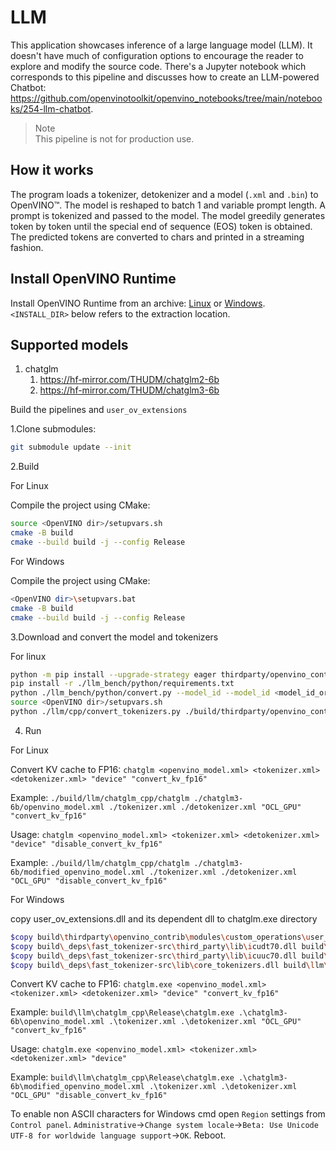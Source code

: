 # LLM

This application showcases inference of a large language model (LLM). It doesn't have much of configuration options to encourage the reader to explore and modify the source code. There's a Jupyter notebook which corresponds to this pipeline and discusses how to create an LLM-powered Chatbot: https://github.com/openvinotoolkit/openvino_notebooks/tree/main/notebooks/254-llm-chatbot.

> Note  
This pipeline is not for production use.

## How it works

The program loads a tokenizer, detokenizer and a model (`.xml` and `.bin`) to OpenVINO™. The model is reshaped to batch 1 and variable prompt length. A prompt is tokenized and passed to the model. The model greedily generates token by token until the special end of sequence (EOS) token is obtained. The predicted tokens are converted to chars and printed in a streaming fashion.

## Install OpenVINO Runtime

Install OpenVINO Runtime from an archive: [Linux](https://docs.openvino.ai/2023.2/openvino_docs_install_guides_installing_openvino_from_archive_linux.html) or [Windows](https://docs.openvino.ai/2023.2/openvino_docs_install_guides_installing_openvino_from_archive_windows.html). `<INSTALL_DIR>` below refers to the extraction location.

## Supported models

1. chatglm
   1. https://hf-mirror.com/THUDM/chatglm2-6b
   2. https://hf-mirror.com/THUDM/chatglm3-6b

Build the pipelines and `user_ov_extensions`

1.Clone submodules:

```sh
git submodule update --init
```

2.Build

For Linux

Compile the project using CMake:

```sh
source <OpenVINO dir>/setupvars.sh
cmake -B build
cmake --build build -j --config Release
```

For Windows

Compile the project using CMake:

```sh
<OpenVINO dir>\setupvars.bat
cmake -B build
cmake --build build -j --config Release
```

3.Download and convert the model and tokenizers

For linux

```sh
python -m pip install --upgrade-strategy eager thirdparty/openvino_contrib/modules/custom_operations/user_ie_extensions/tokenizer/python/[transformers] onnx "optimum[openvino]>=1.14.0" --extra-index-url https://download.pytorch.org/whl/cpu
pip install -r ./llm_bench/python/requirements.txt
python ./llm_bench/python/convert.py --model_id --model_id <model_id_or_path> --output_dir <out_dir>
source <OpenVINO dir>/setupvars.sh
python ./llm/cpp/convert_tokenizers.py ./build/thirdparty/openvino_contrib/modules/custom_operations/user_ie_extensions/libuser_ov_extensions.so ./chatglm3-6b/
```

4. Run
   
For Linux

Convert KV cache to FP16: `chatglm <openvino_model.xml> <tokenizer.xml> <detokenizer.xml> "device" "convert_kv_fp16"`

Example: `./build/llm/chatglm_cpp/chatglm ./chatglm3-6b/openvino_model.xml ./tokenizer.xml ./detokenizer.xml "OCL_GPU" "convert_kv_fp16"`

Usage: `chatglm <openvino_model.xml> <tokenizer.xml> <detokenizer.xml> "device" "disable_convert_kv_fp16"`

Example: `./build/llm/chatglm_cpp/chatglm ./chatglm3-6b/modified_openvino_model.xml ./tokenizer.xml ./detokenizer.xml "OCL_GPU" "disable_convert_kv_fp16"`

For Windows

copy user_ov_extensions.dll and its dependent dll to chatglm.exe directory

```sh
$copy build\thirdparty\openvino_contrib\modules\custom_operations\user_ie_extensions\Release\user_ov_extensions.dll build\llm\chatglm_cpp\Release\
$copy build\_deps\fast_tokenizer-src\third_party\lib\icudt70.dll build\llm\chatglm_cpp\Release\
$copy build\_deps\fast_tokenizer-src\third_party\lib\icuuc70.dll build\llm\chatglm_cpp\Release\
$copy build\_deps\fast_tokenizer-src\lib\core_tokenizers.dll build\llm\chatglm_cpp\Release\
```
Convert KV cache to FP16: `chatglm.exe <openvino_model.xml> <tokenizer.xml> <detokenizer.xml> "device" "convert_kv_fp16"`

Example: `build\llm\chatglm_cpp\Release\chatglm.exe .\chatglm3-6b\openvino_model.xml .\tokenizer.xml .\detokenizer.xml "OCL_GPU" "convert_kv_fp16"`

Usage: `chatglm.exe <openvino_model.xml> <tokenizer.xml> <detokenizer.xml> "device"`

Example: `build\llm\chatglm_cpp\Release\chatglm.exe .\chatglm3-6b\modified_openvino_model.xml .\tokenizer.xml .\detokenizer.xml "OCL_GPU" "disable_convert_kv_fp16"`

To enable non ASCII characters for Windows cmd open `Region` settings from `Control panel`. `Administrative`->`Change system locale`->`Beta: Use Unicode UTF-8 for worldwide language support`->`OK`. Reboot.

